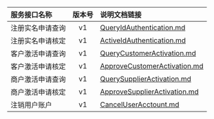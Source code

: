   
| 服务接口名称 | 版本号 | 说明文档链接 |  
| :----------------- | :-----: | :---------------- |  
| 注册实名申请查询 | v1 | [QueryIdAuthentication.md](https://github.com/Zhang-Monica/gitMd/blob/master//QueryIdAuthentication.md) |  
| 注册实名申请核定 | v1 | [ActiveIdAuthentication.md](https://github.com/Zhang-Monica/gitMd/blob/master//ActiveIdAuthentication.md) |  
| 客户激活申请查询 | v1 | [QueryCustomerActivation.md](https://github.com/Zhang-Monica/gitMd/blob/master//QueryCustomerActivation.md) |  
| 客户激活申请核定 | v1 | [ApproveCustomerActivation.md](https://github.com/Zhang-Monica/gitMd/blob/master//ApproveCustomerActivation.md) |  
| 商户激活申请查询 | v1 | [QuerySupplierActivation.md](https://github.com/Zhang-Monica/gitMd/blob/master//QuerySupplierActivation.md) |  
| 商户激活申请核定 | v1 | [ApproveSupplierActivation.md](https://github.com/Zhang-Monica/gitMd/blob/master//ApproveSupplierActivation.md) |  
| 注销用户账户 | v1 | [CancelUserAcctount.md](https://github.com/Zhang-Monica/gitMd/blob/master//CancelUserAcctount.md) |  
  
